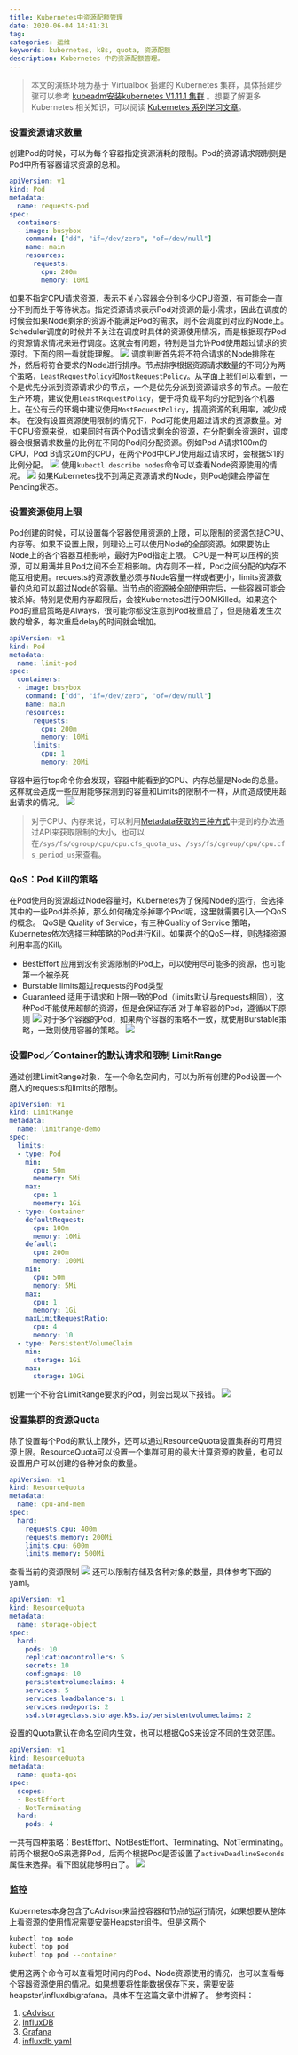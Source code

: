 ```yaml
---
title: Kubernetes中资源配额管理
date: 2020-06-04 14:41:31
tag: 
categories: 运维
keywords: kubernetes, k8s, quota, 资源配额
description: Kubernetes 中的资源配额管理。
---
```


> 本文的演练环境为基于 Virtualbox 搭建的 Kubernetes 集群，具体搭建步骤可以参考 [kubeadm安装kubernetes V1.11.1 集群](https://www.edulinks.cn/2018/07/24/20180724-kubeadm-install-kubernetes/) 。想要了解更多 Kubernetes 相关知识，可以阅读 [Kubernetes 系列学习文章](http://edulinks.cn/2020/10/16/20201016-kubernetes-articles/)。

### 设置资源请求数量

创建Pod的时候，可以为每个容器指定资源消耗的限制。Pod的资源请求限制则是Pod中所有容器请求资源的总和。
```yaml
apiVersion: v1
kind: Pod
metadata:
  name: requests-pod
spec:
  containers:
  - image: busybox
    command: ["dd", "if=/dev/zero", "of=/dev/null"]
    name: main
    resources:
      requests:
        cpu: 200m
        memory: 10Mi
```
如果不指定CPU请求资源，表示不关心容器会分到多少CPU资源，有可能会一直分不到而处于等待状态。指定资源请求表示Pod对资源的最小需求，因此在调度的时候会如果Node剩余的资源不能满足Pod的需求，则不会调度到对应的Node上。Scheduler调度的时候并不关注在调度时具体的资源使用情况，而是根据现存Pod的资源请求情况来进行调度。这就会有问题，特别是当允许Pod使用超过请求的资源时。下面的图一看就能理解。
![](20200604-kubernetes-resource-quota/39469-20181116143420671-1676019814.png)
调度判断首先将不符合请求的Node排除在外，然后将符合要求的Node进行排序。节点排序根据资源请求数量的不同分为两个策略，```LeastRequestPolicy```和```MostRequestPolicy```。从字面上我们可以看到，一个是优先分派到资源请求少的节点，一个是优先分派到资源请求多的节点。一般在生产环境，建议使用```LeastRequestPolicy```，便于将负载平均的分配到各个机器上。在公有云的环境中建议使用```MostRequestPolicy```，提高资源的利用率，减少成本。
在没有设置资源使用限制的情况下，Pod可能使用超过请求的资源数量。对于CPU资源来说，如果同时有两个Pod请求剩余的资源，在分配剩余资源时，调度器会根据请求数量的比例在不同的Pod间分配资源。例如Pod A请求100m的CPU，Pod B请求20m的CPU，在两个Pod中CPU使用超过请求时，会根据5:1的比例分配。
![](20200604-kubernetes-resource-quota/39469-20181116143500100-1365453894.png)
使用```kubectl describe nodes```命令可以查看Node资源使用的情况。
![](./20200604-kubernetes-resource-quota/39469-20181116143539226-2052921140.png)
如果Kubernetes找不到满足资源请求的Node，则Pod创建会停留在Pending状态。

### 设置资源使用上限
Pod创建的时候，可以设置每个容器使用资源的上限，可以限制的资源包括CPU、内存等。如果不设置上限，则理论上可以使用Node的全部资源。如果要防止Node上的各个容器互相影响，最好为Pod指定上限。
CPU是一种可以压榨的资源，可以用满并且Pod之间不会互相影响。内存则不一样，Pod之间分配的内存不能互相使用。requests的资源数量必须与Node容量一样或者更小，limits资源数量的总和可以超过Node的容量。当节点的资源被全部使用完后，一些容器可能会被杀掉。特别是使用内存超限后，会被Kubernetes进行OOMKilled。如果这个Pod的重启策略是Always，很可能你都没注意到Pod被重启了，但是随着发生次数的增多，每次重启delay的时间就会增加。

```yaml
apiVersion: v1
kind: Pod
metadata:
  name: limit-pod
spec:
  containers:
  - image: busybox
    command: ["dd", "if=/dev/zero", "of=/dev/null"]
    name: main
    resources:
      requests:
        cpu: 200m
        memory: 10Mi
      limits:
        cpu: 1
        memory: 20Mi
```
容器中运行top命令你会发现，容器中能看到的CPU、内存总量是Node的总量。这样就会造成一些应用能够探测到的容量和Limits的限制不一样，从而造成使用超出请求的情况。
![](20200604-kubernetes-resource-quota/39469-20181116143653912-1043067398.png)

> 对于CPU、内存来说，可以利用[Metadata获取的三种方式](https://www.cnblogs.com/cocowool/p/kubernetes_get_metadata.html)中提到的办法通过API来获取限制的大小，也可以在```/sys/fs/cgroup/cpu/cpu.cfs_quota_us```、```/sys/fs/cgroup/cpu/cpu.cfs_period_us```来查看。

### QoS：Pod Kill的策略

在Pod使用的资源超过Node容量时，Kubernetes为了保障Node的运行，会选择其中的一些Pod并杀掉，那么如何确定杀掉哪个Pod呢，这里就需要引入一个QoS的概念。
QoS是 Quality of Service，有三种Quality of Service 策略，Kubernetes依次选择三种策略的Pod进行Kill。如果两个的QoS一样，则选择资源利用率高的Kill。

* BestEffort 应用到没有资源限制的Pod上，可以使用尽可能多的资源，也可能第一个被杀死
* Burstable limits超过requests的Pod类型
* Guaranteed 适用于请求和上限一致的Pod（limits默认与requests相同），这种Pod不能使用超额的资源，但是会保证存活
对于单容器的Pod，遵循以下原则
![](20200604-kubernetes-resource-quota/39469-20181116143722191-1232017879.png)
对于多个容器的Pod，如果两个容器的策略不一致，就使用Burstable策略，一致则使用容器的策略。
![](20200604-kubernetes-resource-quota/39469-20181116143739254-717609385.png)

### 设置Pod／Container的默认请求和限制 LimitRange
通过创建LimitRange对象，在一个命名空间内，可以为所有创建的Pod设置一个磨人的requests和limits的限制。
```yaml
apiVersion: v1
kind: LimitRange
metadata:
  name: limitrange-demo
spec:
  limits:
  - type: Pod
    min:
      cpu: 50m
      meomery: 5Mi
    max:
      cpu: 1
      meomery: 1Gi
  - type: Container
    defaultRequest:
      cpu: 100m
      memory: 10Mi
    default:
      cpu: 200m
      memory: 100Mi
    min:
      cpu: 50m
      memory: 5Mi
    max:
      cpu: 1
      memory: 1Gi
    maxLimitRequestRatio:
      cpu: 4
      memory: 10
  - type: PersistentVolumeClaim
    min:
      storage: 1Gi
    max:
      storage: 10Gi
```
创建一个不符合LimitRange要求的Pod，则会出现以下报错。
![](20200604-kubernetes-resource-quota/39469-20181116143827611-441646517.png)

### 设置集群的资源Quota
除了设置每个Pod的默认上限外，还可以通过ResourceQuota设置集群的可用资源上限。ResourceQuota可以设置一个集群可用的最大计算资源的数量，也可以设置用户可以创建的各种对象的数量。
```yaml
apiVersion: v1
kind: ResourceQuota
metadata:
  name: cpu-and-mem
spec:
  hard:
    requests.cpu: 400m
    requests.memory: 200Mi
    limits.cpu: 600m
    limits.memory: 500Mi
```
查看当前的资源限制
![](20200604-kubernetes-resource-quota/39469-20181116143902094-1244212442.png)
还可以限制存储及各种对象的数量，具体参考下面的yaml。

```yaml
apiVersion: v1
kind: ResourceQuota
metadata:
  name: storage-object
spec:
  hard:
    pods: 10
    replicationcontrollers: 5
    secrets: 10
    configmaps: 10
    persistentvolumeclaims: 4
    services: 5
    services.loadbalancers: 1
    services.nodeports: 2
    ssd.storageclass.storage.k8s.io/persistentvolumeclaims: 2
```
设置的Quota默认在命名空间内生效，也可以根据QoS来设定不同的生效范围。
```yaml
apiVersion: v1
kind: ResourceQuota
metadata:
  name: quota-qos
spec:
  scopes:
  - BestEffort
  - NotTerminating
  hard:
    pods: 4
```
一共有四种策略：BestEffort、NotBestEffort、Terminating、NotTerminating。前两个根据QoS来选择Pod，后两个根据Pod是否设置了```activeDeadlineSeconds```属性来选择。看下图就能够明白了。
![](20200604-kubernetes-resource-quota/39469-20181116143954249-1736524810.png)

### 监控
Kubernetes本身包含了cAdvisor来监控容器和节点的运行情况，如果想要从整体上看资源的使用情况需要安装Heapster组件。但是这两个
```bash
kubectl top node
kubectl top pod
kubectl top pod --container
```
使用这两个命令可以查看短时间内的Pod、Node资源使用的情况，也可以查看每个容器资源使用的情况。如果想要将性能数据保存下来，需要安装heapster\influxdb\grafana。具体不在这篇文章中讲解了。
参考资料：

1. [cAdvisor](https://github.com/google/cadvisor)
2. [InfluxDB](https://www.influxdata.com)
3. [Grafana](http://docs.grafana.org)
4. [influxdb yaml](http://github.com/kubernetes/heapster/tree/master/deploy/kube-config/influxdb)












